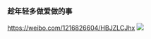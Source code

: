 ### 趁年轻多做爱做的事
https://weibo.com/1216826604/HBJZLCJhx
![](https://wx4.sinaimg.cn/mw1024/48874cecgy1g4mb1oqdocj20xx0pctcr.jpg)